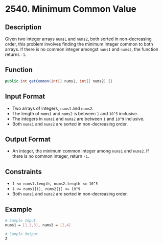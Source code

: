 # 2540. Minimum Common Value

## Description

Given two integer arrays `nums1` and `nums2`, both sorted in non-decreasing order, this problem involves finding the minimum integer common to both arrays. If there is no common integer amongst `nums1` and `nums2`, the function returns `-1`.

## Function

```java
public int getCommon(int[] nums1, int[] nums2) {}
```

## Input Format

- Two arrays of integers, `nums1` and `nums2`.
- The length of `nums1` and `nums2` is between `1` and `10^5` inclusive.
- The integers in `nums1` and `nums2` are between `1` and `10^9` inclusive.
- Both `nums1` and `nums2` are sorted in non-decreasing order.

## Output Format

- An integer, the minimum common integer among `nums1` and `nums2`. If there is no common integer, return `-1`.

## Constraints

- `1 <= nums1.length, nums2.length <= 10^5`
- `1 <= nums1[i], nums2[j] <= 10^9`
- Both `nums1` and `nums2` are sorted in non-decreasing order.

## Example

```bash
# Sample Input
nums1 = [1,2,3], nums2 = [2,4]

# Sample Output
2
```
